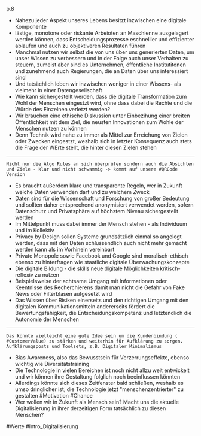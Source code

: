 
p.8
* Nahezu jeder Aspekt unseres Lebens besitzt inzwischen eine digitale Komponente
* lästige, monotone oder riskante Arbeioten an Maschienne ausgelagert werden können, dass Entscheidungsprozesse eschnelller und effizienter ablaufen und auch zu objektiveren Resultaten führen
* Manchmal nutzen wir selbst die von uns über uns generierten Daten, um unser Wissen zu verbessern und in der Folge auch unser Verhalten zu steuern, zumeist aber sind es Unternehmen, öffentliche Institutitonen und zunehmend auch Regierungen, die an Daten über uns interessiert sind
* Und tatsächlich leben wir inzwischen weniger in einer Wissens- als vielmehr in einer Datengesellschaft
* Wie kann sichergestellt werden, dass die digitale Transformation zum Wohl der Menschen eingestzt wird, ohne dass dabei die Rechte und die Würde des Einzelnen verletzt werden? 
* Wir brauchen eine ethische Diskussion unter Einbezihung einer breiten Öffentlichkeit mit dem Ziel, die neusten Innovationen zum Wohle der Menschen nutzen zu können
* Denn Technik wird nahe zu immer als Mittel zur Erreichung von Zielen oder Zwecken eingestzt, weshalb sich in letzter Konsequenz auch stets die Frage der WErte stellt, die hinter diesen Zielen stehen
---
	Nicht nur die Algo Rules an sich überprüfen sondern auch die Absichten und Ziele - klar und nicht schwammig -> kommt auf unsere #QRCode Version

* Es braucht außerdem klare und transparente Regeln, wer in Zukunft welche Daten verwenden darf und zu welchem Zweck
* Daten sind für die Wissenschaft und Forschung von großer Bedeutung und sollten daher entsprechend anonymisiert verwendet werden, sofern Datenschutz und Privatsphäre auf höchstem Niveau sichergestellt werden
* Im Mittelpunkt muss dabei immer der Mensch stehen - als Individuum und im Kollektiv
* Privacy by Design sollen Systeme grundsätzlich einmal so angelegt werden, dass mit den Daten schlussendlich auch nicht mehr gemacht werden kann als im Vorhinein vereinbart
* Private Monopole sowie Facebook und Google sind moralisch-ethisch ebenso zu hinterfragen wie staatliche digitale Überwachungskonzepte
* Die digitale Bildung - die skills neue digitale Möglichkeiten kritisch-reflexiv zu nutzen
* Beispielsweise der achtsame Umgang mit Informationen oder Keentnisse des Recherchierens damit man nicht die Gefahr von Fake News oder Filterblasen aufgesetzt wird
* Das Wissen über Risiken einerseits und den richtigen Umgang mit den digitalen Kommunikationsmitteln andererseits fördert die Bewertungsfähigkeit, die Entscheidungskompetenz und letztendlich die Autonomie der Menschen
---
	Das könnte vielleicht eine gute Idee sein um die Kundenbindung ( #CustomerValue) zu stärken und weiterhin für Aufklärung zu sorgen. Aufklärungsposts und Toolsets, z.B. Digitaler Minimalismus
	
* Bias Awareness, also das Bewusstsein für Verzerrungseffekte, ebenso wichtig wie Diversitätstraining
* Die Technologie in vielen Bereichen ist noch nicht allzu weit entwickelt und wir können ihre Gestaltung folglich noch beeinflussen könnten
* Allerdings könnte sich dieses Zeitfenster bald schließen, weshalb es umso dringlicher ist, die Technologie jetzt "menschenzentrierter" zu gestalten #Motivation #Chance
* Wer wollen wir in Zukunft als Mensch sein? Macht uns die aktuelle Digitalisierung in ihrer derzeitigen Form tatsächlich zu diesen Menschen?


#Werte #Intro_Digitalisierung
